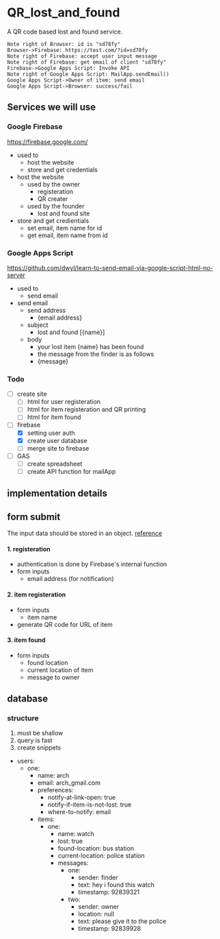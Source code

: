 # QR_lost_and_found
A QR code based lost and found service.
```sequence
Note right of Browser: id is "sd78fy"
Browser->Firebase: https://test.com/?id=sd78fy
Note right of Firebase: accept user input message 
Note right of Firebase: get email of client "sd78fy" 
Firebase->Google Apps Script: Invoke API
Note right of Google Apps Script: MailApp.sendEmail()
Google Apps Script->Owner of item: send email
Google Apps Script->Browser: success/fail
```
## Services we will use
### Google Firebase
https://firebase.google.com/
- used to
    - host the website
    - store and get credentials
- host the website
    - used by the owner
        - registeration
        - QR creater
    - used by the founder
        - lost and found site
- store and get credientials
    - set email, item name for id
    - get email, item name from id
### Google Apps Script
https://github.com/dwyl/learn-to-send-email-via-google-script-html-no-server
- used to
    - send email
- send email
    - send address
        - {email address}
    - subject
        - lost and found [{name}]
    - body
        - your lost item {name} has been found
        - the message from the finder is as follows
        - {message}

### Todo
- [ ] create site
    - [ ] html for user registeration
    - [ ] html for item registeration and QR printing
    - [ ] html for item found
- [ ] firebase
    - [x] setting user auth
    - [x] create user database
    - [ ] merge site to firebase
- [ ] GAS
    - [ ] create spreadsheet
    - [ ] create API function for mailApp

## implementation details
## form submit
The input data should be stored in an object.
[reference](https://github.com/dwyl/learn-to-send-email-via-google-script-html-no-server#7-create-your-basic-html-form)
#### 1. registeration
- authentication is done by Firebase's internal function
- form inputs
    - email address (for notification)
#### 2. item registeration
- form inputs
    - item name
- generate QR code for URL of item
#### 3. item found
- form inputs
    - found location
    - current location of item
    - message to owner
## database
### structure
1. must be shallow
2. query is fast
3. create snippets
- users:
    - one:
        - name: arch
        - email: arch_gmail.com
        - preferences: 
            - notify-at-link-open: true
            - notify-if-item-is-not-lost: true
            - where-to-notify: email
        - items: 
            - one:
                - name: watch
                - lost: true
                - found-location: bus station
                - current-location: police station
                - messages:
                    - one: 
                        - sender: finder
                        - text: hey i found this watch
                        - timestamp: 92839321
                    - two: 
                        - sender: owner
                        - location: null
                        - text: please give it to the police
                        - timestamp: 92839928
